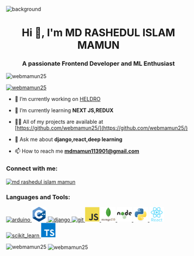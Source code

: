 


![background](https://github.com/webmamun25/webmamun25/assets/85517344/f2814798-e69b-42ef-b807-ec0ea1fdd44b)


<h1 align="center">Hi 👋, I'm MD RASHEDUL ISLAM MAMUN</h1>
<h3 align="center">A passionate Frontend Developer and ML Enthusiast</h3>


<p align="left"> <img src="https://komarev.com/ghpvc/?username=webmamun25&label=Profile%20views&color=0e75b6&style=flat" alt="webmamun25" /> </p>

<p align="left"> <a href="https://github.com/ryo-ma/github-profile-trophy"><img src="https://github-profile-trophy.vercel.app/?username=webmamun25" alt="webmamun25" /></a> </p>

- 🔭 I’m currently working on [HELDRO](https://github.com/webmamun25/gadget-frontend)

- 🌱 I’m currently learning **NEXT JS,REDUX**

- 👨‍💻 All of my projects are available at [https://github.com/webmamun25/](https://github.com/webmamun25/)

- 💬 Ask me about **django,react,deep learning**

- 📫 How to reach me **mdmamun113901@gmail.com**

<h3 align="left">Connect with me:</h3>
<p align="left">
<a href="https://linkedin.com/in/md rashedul islam mamun" target="blank"><img align="center" src="https://raw.githubusercontent.com/rahuldkjain/github-profile-readme-generator/master/src/images/icons/Social/linked-in-alt.svg" alt="md rashedul islam mamun" height="30" width="40" /></a>
</p>

<h3 align="left">Languages and Tools:</h3>
<p align="left"> <a href="https://www.arduino.cc/" target="_blank" rel="noreferrer"> <img src="https://cdn.worldvectorlogo.com/logos/arduino-1.svg" alt="arduino" width="40" height="40"/> </a> <a href="https://www.w3schools.com/cpp/" target="_blank" rel="noreferrer"> <img src="https://raw.githubusercontent.com/devicons/devicon/master/icons/cplusplus/cplusplus-original.svg" alt="cplusplus" width="40" height="40"/> </a> <a href="https://www.djangoproject.com/" target="_blank" rel="noreferrer"> <img src="https://cdn.worldvectorlogo.com/logos/django.svg" alt="django" width="40" height="40"/> </a> <a href="https://git-scm.com/" target="_blank" rel="noreferrer"> <img src="https://www.vectorlogo.zone/logos/git-scm/git-scm-icon.svg" alt="git" width="40" height="40"/> </a> <a href="https://developer.mozilla.org/en-US/docs/Web/JavaScript" target="_blank" rel="noreferrer"> <img src="https://raw.githubusercontent.com/devicons/devicon/master/icons/javascript/javascript-original.svg" alt="javascript" width="40" height="40"/> </a> <a href="https://www.mongodb.com/" target="_blank" rel="noreferrer"> <img src="https://raw.githubusercontent.com/devicons/devicon/master/icons/mongodb/mongodb-original-wordmark.svg" alt="mongodb" width="40" height="40"/> </a> <a href="https://nodejs.org" target="_blank" rel="noreferrer"> <img src="https://raw.githubusercontent.com/devicons/devicon/master/icons/nodejs/nodejs-original-wordmark.svg" alt="nodejs" width="40" height="40"/> </a> <a href="https://www.python.org" target="_blank" rel="noreferrer"> <img src="https://raw.githubusercontent.com/devicons/devicon/master/icons/python/python-original.svg" alt="python" width="40" height="40"/> </a> <a href="https://reactjs.org/" target="_blank" rel="noreferrer"> <img src="https://raw.githubusercontent.com/devicons/devicon/master/icons/react/react-original-wordmark.svg" alt="react" width="40" height="40"/> </a> <a href="https://scikit-learn.org/" target="_blank" rel="noreferrer"> <img src="https://upload.wikimedia.org/wikipedia/commons/0/05/Scikit_learn_logo_small.svg" alt="scikit_learn" width="40" height="40"/> </a> <a href="https://www.typescriptlang.org/" target="_blank" rel="noreferrer"> <img src="https://raw.githubusercontent.com/devicons/devicon/master/icons/typescript/typescript-original.svg" alt="typescript" width="40" height="40"/> </a> </p>

<p><img align="left" src="https://github-readme-stats.vercel.app/api/top-langs?username=webmamun25&show_icons=true&locale=en&layout=compact" alt="webmamun25" /></p>

<p>&nbsp;<img align="center" src="https://github-readme-stats.vercel.app/api?username=webmamun25&show_icons=true&locale=en" alt="webmamun25" /></p>

